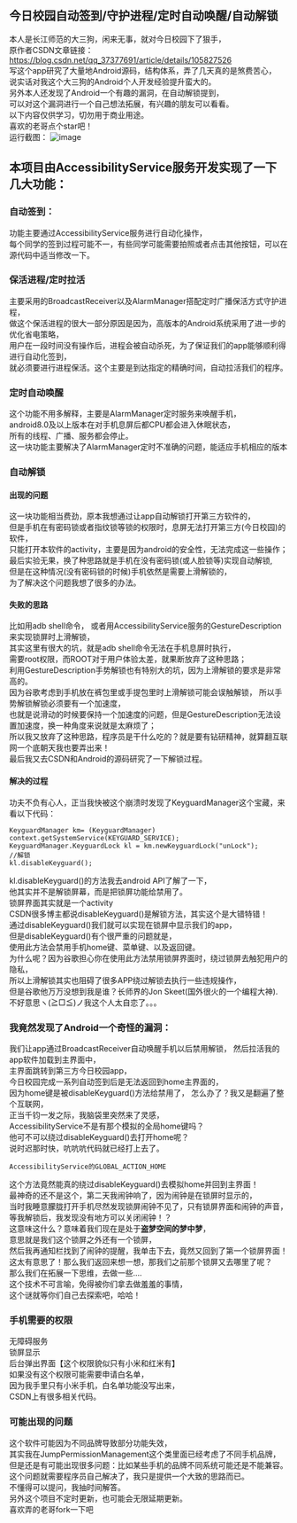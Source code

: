 ## 今日校园自动签到/守护进程/定时自动唤醒/自动解锁  
本人是长江师范的大三狗，闲来无事，就对今日校园下了狠手，  
原作者CSDN文章链接：https://blog.csdn.net/qq_37377691/article/details/105827526  
写这个app研究了大量地Android源码，结构体系，弄了几天真的是煞费苦心，  
说实话对我这个大三狗的Android个人开发经验提升蛮大的。  
另外本人还发现了Android一个有趣的漏洞，在自动解锁提到，  
可以对这个漏洞进行一个自己想法拓展，有兴趣的朋友可以看看。  
以下内容仅供学习，切勿用于商业用途。  
喜欢的老哥点个star吧！  
运行截图：
![image](https://github.com/dingyadong/TodayScampusAutomaticSignIn/blob/master/img/jietu.gif)  

## 本项目由AccessibilityService服务开发实现了一下几大功能：  
### 自动签到：  
功能主要通过AccessibilityService服务进行自动化操作，  
每个同学的签到过程可能不一，有些同学可能需要拍照或者点击其他按钮，可以在源代码中适当修改一下。  

### 保活进程/定时拉活  
主要采用的BroadcastReceiver以及AlarmManager搭配定时广播保活方式守护进程，  
做这个保活进程的很大一部分原因是因为，高版本的Android系统采用了进一步的优化省电策略，  
用户在一段时间没有操作后，进程会被自动杀死，为了保证我们的app能够顺利得进行自动化签到，  
就必须要进行进程保活。这个主要是到达指定的精确时间，自动拉活我们的程序。

### 定时自动唤醒  
这个功能不用多解释，主要是AlarmManager定时服务来唤醒手机，  
android8.0及以上版本在对手机息屏后都CPU都会进入休眠状态，  
所有的线程、广播、服务都会停止。  
这一块功能主要解决了AlarmManager定时不准确的问题，能适应手机相应的版本  

### 自动解锁  
#### 出现的问题  

这一块功能相当费劲，原本我想通过让app自动解锁打开第三方软件的，  
但是手机在有密码锁或者指纹锁等锁的权限时，息屏无法打开第三方(今日校园)的软件，  
只能打开本软件的activity，主要是因为android的安全性，无法完成这一些操作；  
最后实验无果，换了种思路就是手机在没有密码锁(或人脸锁等)实现自动解锁,  
但是在这种情况(没有密码锁的时候)手机依然是需要上滑解锁的，  
为了解决这个问题我想了很多的办法。

#### 失败的思路  

比如用adb shell命令， 或者用AccessibilityService服务的GestureDescription来实现锁屏时上滑解锁，  
其实这里有很大的坑，就是adb shell命令无法在手机息屏时执行，  
需要root权限，而ROOT对于用户体验太差，就果断放弃了这种思路；  
利用GestureDescription手势解锁也有特别大的坑，因为上滑解锁的要求是非常高的。  
因为谷歌考虑到手机放在裤包里或手提包里时上滑解锁可能会误触解锁， 所以手势解锁解锁必须要有一个加速度，  
也就是说滑动的时候要保持一个加速度的问题，但是GestureDescription无法设置加速度，换一种角度来说就是太麻烦了；  
所以我又放弃了这种思路，程序员是干什么吃的？就是要有钻研精神，就算翻互联网一个底朝天我也要弄出来！  
最后我又去CSDN和Android的源码研究了一下解锁过程。  

#### 解决的过程  
功夫不负有心人，正当我快被这个崩溃时发现了KeyguardManager这个宝藏，来看以下代码：  

```
KeyguardManager km= (KeyguardManager) context.getSystemService(KEYGUARD_SERVICE);
KeyguardManager.KeyguardLock kl = km.newKeyguardLock("unLock");
//解锁
kl.disableKeyguard();
```

kl.disableKeyguard()的方法我去android API了解了一下，  
他其实并不是解锁屏幕，而是把锁屏功能给禁用了。  
锁屏界面其实就是一个activity  
CSDN很多博主都说disableKeyguard()是解锁方法，其实这个是大错特错！  
通过disableKeyguard()我们就可以实现在锁屏中显示我们的app，  
但是disableKeyguard()有个很严重的问题就是，  
使用此方法会禁用手机home键、菜单键、以及返回键。  
为什么呢？因为谷歌担心你在使用此方法禁用锁屏界面时，绕过锁屏去触犯用户的隐私，  
所以上滑解锁其实也阻碍了很多APP绕过解锁去执行一些违规操作，  
但是谷歌他万万没想到我是谁？长师界的Jon Skeet(国外很火的一个编程大神).  
不好意思ヽ(≧□≦)ノ我这个人太自恋了。。。  

### 我竟然发现了Android一个奇怪的漏洞：  
我们让app通过BroadcastReceiver自动唤醒手机以后禁用解锁， 然后拉活我的app软件加载到主界面中，  
主界面跳转到第三方今日校园app，  
今日校园完成一系列自动签到后是无法返回到home主界面的，  
因为home键是被disableKeyguard()方法给禁用了， 怎么办了？我又是翻遍了整个互联网，  
正当千钧一发之际，我脑袋里突然来了灵感，  
AccessibilityService不是有那个模拟的全局home键吗？  
他可不可以绕过disableKeyguard()去打开home呢？  
说时迟那时快，吭吭吭代码就已经打上去了。  

```
AccessibilityService的GLOBAL_ACTION_HOME  
```

这个方法竟然能真的绕过disableKeyguard()去模拟home并回到主界面！  
最神奇的还不是这个，第二天我闹钟响了，因为闹钟是在锁屏时显示的，  
当时我睡意朦胧打开手机尽然发现锁屏闹钟不见了，只有锁屏界面和闹钟的声音，  
等我解锁后，我发现没有地方可以关闭闹钟！？  
这意味这什么？意味着我们现在是处于**盗梦空间的梦中梦**，  
意思就是我们这个锁屏之外还有一个锁屏，  
然后我再通知栏找到了闹钟的提醒，我单击下去，竟然又回到了第一个锁屏界面！  
这太有意思了！那么我们返回来想一想，那我们之前那个锁屏又去哪里了呢？  
那么我们在拓展一下思维，去做一些....  
这个技术不可言喻，免得被你们拿去做羞羞的事情，  
这个谜就等你们自己去探索吧，哈哈！  

### 手机需要的权限  
无障碍服务  
锁屏显示  
后台弹出界面【这个权限貌似只有小米和红米有】  
如果没有这个权限可能需要申请白名单，  
因为我手里只有小米手机，白名单功能没写出来，  
CSDN上有很多相关代码。  

### 可能出现的问题  
这个软件可能因为不同品牌导致部分功能失效，  
其实我在JumpPermissionManagement这个类里面已经考虑了不同手机品牌，  
但是还是有可能出现很多问题：比如某些手机的品牌不同系统可能还是不能兼容。  
这个问题就需要程序员自己解决了，我只是提供一个大致的思路而已。  
不懂得可以提问，我抽时间解答。  
另外这个项目不定时更新，也可能会无限延期更新。  
喜欢弄的老哥fork一下吧  

